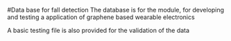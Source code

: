 #Data base for fall detection 
The database is for the module, for developing and testing a application of graphene based wearable electronics 

A  basic testing file is also provided for the validation of the data 
